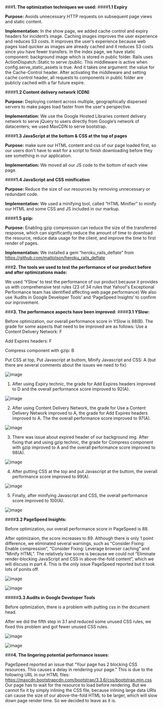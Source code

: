 ###**1. The optimization techniques we used:**
####**1.1 Expiry**   

**Purpose:** Avoids unnecessary HTTP requests on subsequent page views and static content.

**Implementation:** In the show page, we added cache control and expiry headers for incident’s image. Caching images improves the user experience and reduces S3 costs. It improves the user’s experience because web pages load quicker as images are already cached and it reduces S3 costs since you have fewer transfers. In the index page, we have static component: background image which is stored in public folder. Rails uses ActionDispatch::Static to serve /public. This middleware is active when config.serve_static_assets is true. And it takes one argument: the value for the Cache-Control header. After activating the middleware and setting cache control header, all requests to components in public folder are publicly cached with a far future expire. 

####**1.2 Content delivery network (CDN)**

**Purpose:** Deploying content across multiple, geographically dispersed servers to make pages load faster from the user's perspective.

**Implementation:** We use the Google Hosted Libraries content delivery network to serve jQuery to users directly from Google’s network of datacenters; we used MaxCDN to serve bootstrap.

####**1.3 JavaScript at the bottom & CSS at the top of pages**

**Purpose:** make sure our HTML content and css of our page loaded first, so our users don't have to wait for a script to finish downloading before they see something in our application.

**Implementation:** We moved all our JS code to the bottom of each view page.

####**1.4 JavaScript and CSS minification**

**Purpose:** Reduce the size of our resources by removing unnecessary or redundant code.

**Implementation:** We used a minifying tool, called “HTML Minifier” to minify our HTML and some CSS and JS included in our markup.

####**1.5 gzip:**

**Purpose:** Enabling gzip compression can reduce the size of the transferred response, which can significantly reduce the amount of time to download the resource, reduce data usage for the client, and improve the time to first render of pages.

**Implementation:** We installed a gem “heroku_rails_deflate” from https://github.com/mattolson/heroku_rails_deflate

###**2. The tools we used to test the performance of our product before and after optimizations made:**

We used ‘YSlow’ to test the performance of our product because it provides us with comprehensive test rules (23 of 34 rules that Yahoo!'s Exceptional Performance team has identified affecting web page performance)
We also use ‘Audits in Google Developer Tools’ and ‘PageSpeed Insights’ to confirm our inprovement. 

###**3. The performance aspects have been improved:**
####**3.1 YSlow:**

Before optimization, our overall performance score in YSlow is 88(B). The grade for some aspects that need to be improved are as follows: 
Use a Content Delivery Network: F

Add Expires headers: F

Compress component with gzip: B

Put CSS at top, Put Javascript at buttom, Minify Javascript and CSS: A (but there are several comments about the issues we need to fix)

![image](https://github.com/FanyingYe/FanyingYe.github.io/raw/master/images/comp120/Picture88.png)

1) After using Expiry technic, the grade for Add Expires headers improved to D and the overall performance score improved to 92(A).

![image](https://github.com/FanyingYe/FanyingYe.github.io/raw/master/images/comp120/Picture92.png)

2) After using Content Delivery Network, the grade for Use a Content Delivery Network improved to A, the grade for Add Expires headers improved to A. The the overall performance score improved to 97(A).

![image](https://github.com/FanyingYe/FanyingYe.github.io/raw/master/images/comp120/97.png)

3) There was issue about expired header of our background img. After fixing that and using gzip technic, the grade for Compress component with gzip improved to A and the overall performance score improved to 98(A). 

![image](https://github.com/FanyingYe/FanyingYe.github.io/raw/master/images/comp120/Picture98.png)

4) After putting CSS at the top and put Javascript at the buttom, the overall performance score improved to 99(A).

![image](https://github.com/FanyingYe/FanyingYe.github.io/raw/master/images/comp120/Picture99.png) 
 
5) Finally, after minifying Javascript and CSS, the overall performance score improved to 100(A). 

![image](https://github.com/FanyingYe/FanyingYe.github.io/raw/master/images/comp120/Picture100.png)

####**3.2 PageSpeed Insights:**

Before optimization, our overall performance score in PageSpeed is 88. 

After optimizaion, the score increases to 89. Although there is only 1 point difference, we eliminated several warnings, such as “Consider Fixing: Enable compression”, “Consider Fixing: Leverage browser caching” and “Minify HTML”. The relatively low score is because we could not “Eliminate render-blocking JavaScript and CSS in above-the-fold content”, which we will discuss in part 4. This is the only issue PageSpeed reported but it took lots of ponits off.

![image](https://github.com/FanyingYe/FanyingYe.github.io/raw/master/images/comp120/pagespeed1.jpg)

![image](https://github.com/FanyingYe/FanyingYe.github.io/raw/master/images/comp120/pagespeed2.jpg)

#####**3.3 Audits in Google Developer Tools**

Before optimization, there is a problem with putting css in the document head.

After we did the fifth step in 3.1 and reduced some unused CSS rules, we fixed this problem and got fewer unused CSS rules.

![image](https://github.com/FanyingYe/FanyingYe.github.io/raw/master/images/comp120/before.png)

![image](https://github.com/FanyingYe/FanyingYe.github.io/raw/master/images/comp120/after.png)

###**4. The lingering potential performance issues:**

PageSpeed reported an issue that “Your page has 2 blocking CSS resources. This causes a delay in rendering your page.” This is due to the following URL in our HTML files: https://maxcdn.bootstrapcdn.com/bootstrap/3.3.6/css/bootstrap.min.css
Our page has to wait for the resource to load before rendering. But we cannot fix it by simply inlining the CSS file, because inlining large data URIs can cause the size of our above-the-fold HTML to be larger, which will slow down page render time. So we decided to leave as it is.
